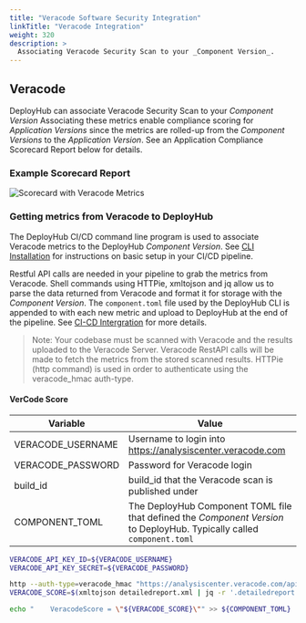```yaml
---
title: "Veracode Software Security Integration"
linkTitle: "Veracode Integration"
weight: 320
description: >
  Associating Veracode Security Scan to your _Component Version_.
---
```


## Veracode

DeployHub can associate Veracode Security Scan to your _Component Version_  Associating these metrics enable compliance scoring for _Application Versions_ since the metrics are rolled-up from the _Component Versions_ to the _Application Version_.  See an Application Compliance Scorecard Report below for details.

### Example Scorecard Report

![Scorecard with Veracode Metrics](/scorecard-complete-vc.png)

### Getting metrics from Veracode to DeployHub

The DeployHub CI/CD command line program is used to associate Veracode metrics to the DeployHub _Component Version_.  See [CLI Installation](https://docs.deployhub.com/userguide/installation-and-support/0-commandlineinterface/) for instructions on basic setup in your CI/CD pipeline.

Restful API calls are needed in your pipeline to grab the metrics from Veracode.  Shell commands using HTTPie, xmltojson and jq allow us to parse the data returned from Veracode and format it for storage with the _Component Version_.  The `component.toml` file used by the DeployHub CLI is appended to with each new metric and upload to DeployHub at the end of the pipeline.  See [CI-CD Intergration](https://docs.deployhub.com/userguide/integrations/ci-cd_integrations/) for more details.

> Note: Your codebase must be scanned with Veracode and the results uploaded to the Veracode Server.  Veracode RestAPI calls will be made to fetch the metrics from the stored scanned results.  HTTPie (http command) is used in order to authenticate using the veracode_hmac auth-type.

#### VerCode Score

| Variable          | Value                                                                                                                   |
|-------------------|-------------------------------------------------------------------------------------------------------------------------|
| VERACODE_USERNAME | Username to login into <https://analysiscenter.veracode.com>                                                            |
| VERACODE_PASSWORD | Password for Veracode login                                                                                             |
| build_id          | build_id that the Veracode scan is published under                                                                      |
| COMPONENT_TOML    | The DeployHub Component TOML file that defined the _Component Version_ to DeployHub.  Typically called `component.toml` |

```bash
VERACODE_API_KEY_ID=${VERACODE_USERNAME}
VERACODE_API_KEY_SECRET=${VERACODE_PASSWORD}

http --auth-type=veracode_hmac "https://analysiscenter.veracode.com/api/5.0/detailedreport.do" "build_id==${build_id}" > detailedreport.xml
VERACODE_SCORE=$(xmltojson detailedreport.xml | jq -r '.detailedreport."static-analysis"."@score"')

echo "    VeracodeScore = \"${VERACODE_SCORE}\"" >> ${COMPONENT_TOML}
```
